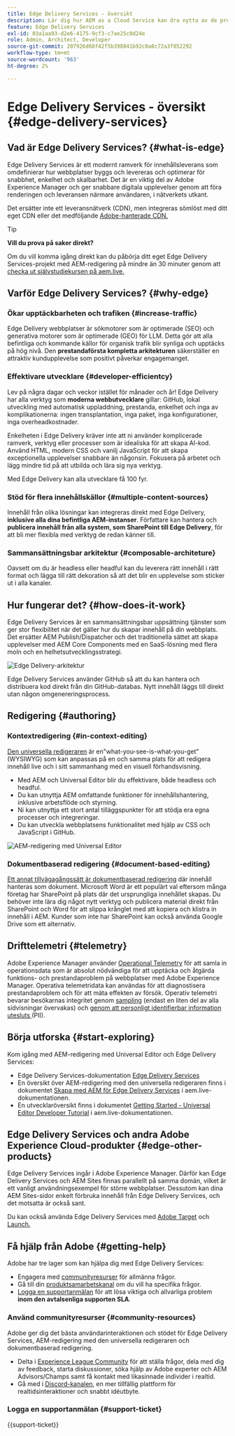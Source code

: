 ```yaml
---
title: Edge Delivery Services - översikt
description: Lär dig hur AEM as a Cloud Service kan dra nytta av de prestanda och den perfekta poängsättningen i Lighthouse som Edge Delivery Services erbjuder.
feature: Edge Delivery Services
exl-id: 03a1aa93-d2e6-4175-9cf3-c7ae25c0d24e
role: Admin, Architect, Developer
source-git-commit: 207926d68f42f5b398841b92c0a8c72a3f852292
workflow-type: tm+mt
source-wordcount: '963'
ht-degree: 2%

---
```



# Edge Delivery Services - översikt {#edge-delivery-services}

## Vad är Edge Delivery Services? {#what-is-edge}

Edge Delivery Services är ett modernt ramverk för innehållsleverans som omdefinierar hur webbplatser byggs och levereras och optimerar för snabbhet, enkelhet och skalbarhet. Det är en viktig del av Adobe Experience Manager och ger snabbare digitala upplevelser genom att föra renderingen och leveransen närmare användaren, i nätverkets utkant.

Det ersätter inte ett leveransnätverk (CDN), men integreras sömlöst med ditt eget CDN eller det medföljande [Adobe-hanterade CDN.](/help/implementing/dispatcher/cdn.md)

>[!TIP]
>
>**Vill du prova på saker direkt?**
>
>Om du vill komma igång direkt kan du påbörja ditt eget Edge Delivery Services-projekt med AEM-redigering på mindre än 30 minuter genom att [checka ut självstudiekursen på aem.live.](https://www.aem.live/developer/ue-tutorial)


## Varför Edge Delivery Services? {#why-edge}

### Ökar upptäckbarheten och trafiken {#increase-traffic}

Edge Delivery webbplatser är sökmotorer som är optimerade (SEO) och generativa motorer som är optimerade (GEO) för LLM. Detta gör att alla befintliga och kommande källor för organisk trafik blir synliga och upptäcks på hög nivå. Den **prestandaförsta kompletta arkitekturen** säkerställer en attraktiv kundupplevelse som positivt påverkar engagemanget.

### Effektivare utvecklare {#developer-efficientcy}

Lev på några dagar och veckor istället för månader och år! Edge Delivery har alla verktyg som **moderna webbutvecklare** gillar: GitHub, lokal utveckling med automatisk uppladdning, prestanda, enkelhet och inga av komplikationerna: ingen transplantation, inga paket, inga konfigurationer, inga overheadkostnader.

Enkelheten i Edge Delivery kräver inte att ni använder komplicerade ramverk, verktyg eller processer som är idealiska för att skapa AI-kod. Använd HTML, modern CSS och vanilj JavaScript för att skapa exceptionella upplevelser snabbare än någonsin. Fokusera på arbetet och lägg mindre tid på att utbilda och lära sig nya verktyg.

Med Edge Delivery kan alla utvecklare få 100 fyr.

### Stöd för flera innehållskällor {#multiple-content-sources}

Innehåll från olika lösningar kan integreras direkt med Edge Delivery, **inklusive alla dina befintliga AEM-instanser**. Författare kan hantera och **publicera innehåll från alla system, som SharePoint till Edge Delivery**, för att bli mer flexibla med verktyg de redan känner till.

### Sammansättningsbar arkitektur {#composable-architeture}

Oavsett om du är headless eller headful kan du leverera rätt innehåll i rätt format och lägga till rätt dekoration så att det blir en upplevelse som sticker ut i alla kanaler.

## Hur fungerar det? {#how-does-it-work}

Edge Delivery Services är en sammansättningsbar uppsättning tjänster som ger stor flexibilitet när det gäller hur du skapar innehåll på din webbplats. Det ersätter AEM Publish/Dispatcher och det traditionella sättet att skapa upplevelser med AEM Core Components med en SaaS-lösning med flera moln och en helhetsutvecklingsstrategi.

![Edge Delivery-arkitektur](assets/AEM-with-EDS-architecture.png)

Edge Delivery Services använder GitHub så att du kan hantera och distribuera kod direkt från din GitHub-databas. Nytt innehåll läggs till direkt utan någon omgenereringsprocess.

## Redigering {#authoring}

### Kontextredigering {#in-context-editing}

[Den universella redigeraren](/help/implementing/universal-editor/introduction.md) är en&quot;what-you-see-is-what-you-get&quot; (WYSIWYG) som kan anpassas på en och samma plats för att redigera innehåll live och i sitt sammanhang med en visuell förhandsvisning.

* Med AEM och Universal Editor blir du effektivare, både headless och headful.
* Du kan utnyttja AEM omfattande funktioner för innehållshantering, inklusive arbetsflöde och styrning.
* Ni kan utnyttja ett stort antal tilläggspunkter för att stödja era egna processer och integreringar.
* Du kan utveckla webbplatsens funktionalitet med hjälp av CSS och JavaScript i GitHub.

![AEM-redigering med Universal Editor](assets/wysiwyg-authoring.png)

### Dokumentbaserad redigering {#document-based-editing}

[Ett annat tillvägagångssätt är dokumentbaserad redigering](https://www.aem.live/docs/authoring) där innehåll hanteras som dokument. Microsoft Word är ett populärt val eftersom många företag har SharePoint på plats där det ursprungliga innehållet skapas. Du behöver inte lära dig något nytt verktyg och publicera material direkt från SharePoint och Word för att slippa krånglet med att kopiera och klistra in innehåll i AEM. Kunder som inte har SharePoint kan också använda Google Drive som ett alternativ.

## Drifttelemetri {#telemetry}

Adobe Experience Manager använder [Operational Telemetry](https://www.aem.live/docs/operational-telemetry) för att samla in operationsdata som är absolut nödvändiga för att upptäcka och åtgärda funktions- och prestandaproblem på webbplatser med Adobe Experience Manager. Operativa telemetridata kan användas för att diagnostisera prestandaproblem och för att mäta effekten av försök. Operativ telemetri bevarar besökarnas integritet genom [sampling](https://www.aem.live/docs/operational-telemetry#operational-telemetry-data-is-sampled) (endast en liten del av alla sidvisningar övervakas) och [genom att personligt identifierbar information utesluts ](https://www.aem.live/docs/operational-telemetry#what-data-is-being-collected) (PII).

## Börja utforska {#start-exploring}

Kom igång med AEM-redigering med Universal Editor och Edge Delivery Services:

* Edge Delivery Services-dokumentation [Edge Delivery Services](https://www.aem.live)
* En översikt över AEM-redigering med den universella redigeraren finns i dokumentet [Skapa med AEM för Edge Delivery Services](https://www.aem.live/docs/aem-authoring) i aem.live-dokumentationen.
* En utvecklaröversikt finns i dokumentet [Getting Started - Universal Editor Developer Tutorial](https://www.aem.live/developer/ue-tutorial) i aem.live-dokumentationen.

## Edge Delivery Services och andra Adobe Experience Cloud-produkter {#edge-other-products}

Edge Delivery Services ingår i Adobe Experience Manager. Därför kan Edge Delivery Services och AEM Sites finnas parallellt på samma domän, vilket är ett vanligt användningsexempel för större webbplatser. Dessutom kan dina AEM Sites-sidor enkelt förbruka innehåll från Edge Delivery Services, och det motsatta är också sant.

Du kan också använda Edge Delivery Services med [Adobe Target](https://www.aem.live/developer/target-integration) och [Launch.](https://experienceleague.adobe.com/en/docs/experience-platform/tags/home)

## Få hjälp från Adobe {#getting-help}

Adobe har tre lager som kan hjälpa dig med Edge Delivery Services:

* Engagera med [communityresurser](#community-resources) för allmänna frågor.
* Gå till din [produktsamarbetskanal](#collaboration-channel) om du vill ha specifika frågor.
* [Logga en supportanmälan](#support-ticket) för att lösa viktiga och allvarliga problem **inom den avtalsenliga supporten SLA**.

### Använd communityresurser {#community-resources}

Adobe ger dig det bästa användarinteraktionen och stödet för Edge Delivery Services, AEM-redigering med den universella redigeraren och dokumentbaserad redigering.

* Delta i [Experience League Community](https://adobe.ly/3Q6kTKl) för att ställa frågor, dela med dig av feedback, starta diskussioner, söka hjälp av Adobe experter och AEM Advisors/Champs samt få kontakt med likasinnade individer i realtid.
* Gå med i [Discord-kanalen](https://discord.gg/aem-live), en mer tillfällig plattform för realtidsinteraktioner och snabbt idéutbyte.

### Logga en supportanmälan {#support-ticket}

{{support-ticket}}
